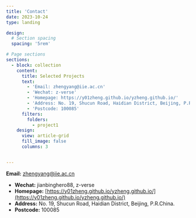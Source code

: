 ```yaml
---
title: 'Contact'
date: 2023-10-24
type: landing

design:
  # Section spacing
  spacing: '5rem'

# Page sections
sections:
  - block: collection
    content:
      title: Selected Projects
      text: 
        - 'Email: zhengyang@iie.ac.cn'
        - 'Wechat: z-verse'
        - 'Homepage: https://y01zheng.github.io/yzheng.github.io/'
        - 'Address: No. 19, Shucun Road, Haidian District, Beijing, P.R.China.'
        - 'Postcode: 100085'
      filters:
        folders:
          - project1
    design:
      view: article-grid
      fill_image: false
      columns: 3


---
```


**Email:** [zhengyang@iie.ac.cn](mailto:zhengyang@iie.ac.cn)
- **Wechat:** jianbinghero88, z-verse
- **Homepage:** [https://y01zheng.github.io/yzheng.github.io/](https://y01zheng.github.io/yzheng.github.io/)
- **Address:** No. 19, Shucun Road, Haidian District, Beijing, P.R.China.
- **Postcode:** 100085


